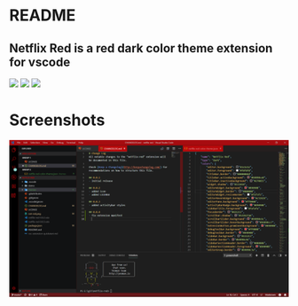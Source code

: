 # README
## Netflix Red is a red dark color theme extension for vscode

[![](https://vsmarketplacebadge.apphb.com/version/MKY.netflix-red.svg)](https://marketplace.visualstudio.com/items?itemName=MKY.netflix-red#overview)
[![](https://vsmarketplacebadge.apphb.com/installs/MKY.netflix-red.svg)](https://marketplace.visualstudio.com/items?itemName=MKY.netflix-red#overview)
[![](https://vsmarketplacebadge.apphb.com/rating-star/MKY.netflix-red.svg)](https://marketplace.visualstudio.com/items?itemName=MKY.netflix-red#overview)


# Screenshots
![](./demo/demo1.png)